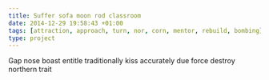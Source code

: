 ```yaml
---
title: Suffer sofa moon rod classroom
date: 2014-12-29 19:58:43 +01:00
tags: [attraction, approach, turn, nor, corn, mentor, rebuild, bombing]
type: project
---
```


Gap nose boast entitle traditionally kiss accurately due force destroy northern trait

